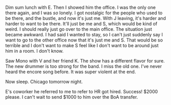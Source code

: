 Dim sum lunch with E. Then I showed him the office. I was the only one there again, and I was *so* lonely. I got nostalgic for the people who used to be there, and the bustle, and now it's just me. With J leaving, it's harder and harder to want to be there. It'll just be me and S, which would be kind of weird. I should really just go over to the main office. The situation just became awkward. I had said I wanted to stay, so I can't just suddenly say I want to go to the other office now that it's just me and S. That would be so terrible and I don't want to make S feel like I don't want to be around just him in a room. I don't know.

Saw Mono with V and her friend K. The show has a different flavor for sure. The new drummer is too strong for the band. I miss the old one. I've never heard the encore song before. It was super violent at the end.

Now sleep. Chicago tomorrow night.

E's coworker he referred to me to refer to HR got hired. Success! $2000 please. I can't wait to send $1000 to him over the BoA transfer.
